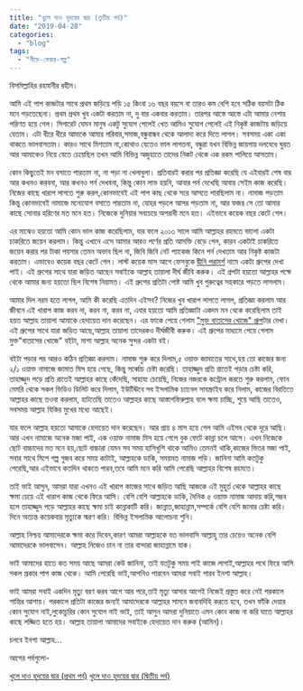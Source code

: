 ```yaml
---
title: "খুলে দাও হৃদয়ের দ্বার (তৃতীয় পর্ব)"
date: "2019-04-28"
categories: 
  - "blog"
tags: 
  - "নীড়ে-ফেরার-গল্প"
---
```


বিসমিল্লাহির রহমানীর রহীম।

আমি এই পাপ কাজটার সাথে প্রথম জড়িয়ে পড়ি ১৫ কিংবা ১৬ বছর বয়সে বা তারও কম বেশি হবে সঠিক বয়সটা ঠিক মনে পড়তেছেনা। প্রথম প্রথম খুব একটা করতাম না, দু বার একবার করতাম। তারপর আস্তে আস্তে এটা আমার নেশায় পরিণত হয়ে গেল। সিগারেট যেমন মানুষ একটু সুযোগ পেলেই খেত আমিও সুযোগ পেলেই এই নিকৃষ্ট কাজটায় জড়িয়ে যেতাম। এটা ধীরে ধীরে আমাকে আমার পরিবার,সমাজ,বন্ধুবান্ধব থেকে আলাদা করে দিতে লাগল। সবসময় একা একা থাকতে ভালবাসতাম। কারও সাথে মিশতাম না,কোথাও যেতেও ভাল লাগতনা, বন্ধুরা যখন বিভিন্ন জায়গায় দলবেধে ঘুরত আর আমাকেও নিয়ে যেতে চেয়েছিল তখন আমি বিভিন্ন অজুহাতে তাদের নিকট থেকে এক রকম পালিয়ে আসতাম।

কোন কিছুতেই মন বসাতে পারতাম না, না পড়া না খেলাধুলা। প্রতিবারই করার পর প্রতিজ্ঞা করেছি যে এইবারই শেষ বার আর কখনও করবনা, আর কখনও পর্ন দেখবনা, কিন্তু কোন লাভ হয়নি, আবার পর্ন দেখেছি আবার সেইম কাজ করেছি। নিজের কাছে খারাপ লাগতে শুরু করল,কোনভাবেই এই পাপ কাছ থেকে সরে আসতে পারছিলাম না। নামাজ পড়তাম কিন্তু কোনভাবেই নামাজে মনোযোগ বসাতে পারতাম না, যোহর পড়লে আসর পড়তাম না, আর ফজর সে তো আমার কাছে সোনার হরিণের মত মনে হত। নিজেকে দুনিয়ার সবচেয়ে অপরাধী মনে হত। এইভাবে কয়েক বছর কেটে গেল।

এর মাঝেও হয়তো আমি কোন ভাল কাজ করেছিলাম, যার ফলে ২০১৩ সালে আমি আল্লাহর রহমতে ভালো একটা চাকরিতে জয়েন করলাম। কিন্তু এখানে এসে আমার আরও পর্ণের প্রতি আসক্তি বেড়ে গেল, কারন একটাই চাকরিতে জয়েন করার পর টাকা পয়সার তেমন অভাব ছিল না, জিবি জিবি নেট প্যাকেজ কিনে পর্ন দেখতাম আর নিকৃষ্ট কাজটা করতাম। এভাবেও কয়েক বছর কেটে গেল। লাস্ট কয়েক মাস আগে ফেসবুকে [দ্বীনি পরামর্শ](http://fb.com/groups/naseehah/) নামে একটা গ্রুপের দেখা পাই। এই গ্রুপের সাথে যারা জড়িত আছেন সবাইকে আল্লাহ তায়ালা দীর্ঘ জীবি করুক। এই গ্রপটা হয়তো আল্লাহর পক্ষে থেকে আমার জন্য হয়তো ছিল বিশেষ নিয়ামত। এই গ্রুপের প্রতিটা পোষ্ট আমি খুব গুরুত্বের সহকারে পড়তে লাগলাম।

আমার দিল নরম হতে লাগল, আমি কী করেছি এতদিন এইসব? নিজের খুব খারাপ লাগতে লাগল, প্রতিজ্ঞা করলাম আর জীবনে এই খারাপ কাজ করব না, করব না, করব না, এবার হয়তো আমি প্রতিজ্ঞাটা একদম মন থেকে করেছিলাম তাই হয়ত আল্লাহ তায়ালা আমাকে হেদায়েত দান করেছেন। এর ফাকে পেয়ে গেলাম ["মুক্ত বাতাসের খোজে" গ্রুপ](http://tinyurl.com/yc5h2y4o)টার দেখা। এই গ্রুপের সাথে যারা জড়িত আছে,আল্লাহ তায়ালা তাদেরকও দীর্ঘজীবী করুক। এই গ্রুপের মাধ্যমে পেয়ে গেলাম মুক্ত"বাতাসের খোজে" বইটা, মাশা আল্লাহ অনেক সুন্দর একটা বই।

বইটা পড়ার পর আরও কঠিন প্রতিজ্ঞা করলাম। নামাজ শুরু করে দিলাম,৫ ওয়াক্ত জামাতের সাথে,হয় তো কাজের জন্য ২/১ ওয়াক্ত নামাজে জামাত মিস হয়ে গেছে, কিন্তু সর্ব্বোচ চেষ্টা করেছি। তাহাজ্জুদ প্রতি রাতেই পড়ার চেষ্টা করি, তাহাজ্জুদ পড়ে প্রতি রাতেই আল্লাহর কাছে কেঁদেছি, সাহায্য চেয়েছি, নিজের নজরকে কন্ট্রোল করতে শুরু করলাম, ফোন মেমরি থেকে সকল ভিডিও ডিলিট করে দিলাম, ইউটিঊবে সব ইসলামিক চ্যানেল সাবস্ক্রাইব করে নিলাম, কাজের বিরতিতে আল্লাহর কাছে তওবা করলাম, হাটতেছি তাতেও আল্লাহর কাছে আস্তাগফিরুল্লাহ বলে ক্ষমা চাচ্ছি, শুয়ে আছি তাতেও, সবসময় আল্লাহ যিকির মুখের মধ্যে আছেই।

যার ফলে আল্লাহ হয়তো আমাকে হেদায়েত দান করেছেন। আর প্রায় ৪ মাস হয়ে গেল আমি এইসব থেকে দূরে আছি। আর এখন নামাজে অনেক মজা পাই, এক ওয়াক্ত নামাজ মিস হয়ে গেলে বুক ফেটে কান্না চলে আসে। এখন নিজেকে ছোট বাচ্চাদের মত মনে হয়,ছোট বাচ্চারা যেমন সব সময় হাসিখুশি থাকে আমিও তেমনই থাকি,কাজের ভিতর মজা পাই, সবার সাথে মিশে গল্প গুজব করে সময় কাটাই, আল্লাহকে ডাকি, সময়মত নামাজ পড়ি। জানিনা আমি কতটুকু পেরেছি,আর এইভাবে কতদিন থাকতে পারব,তবে আমি মনে করি আমি পেরেছি আল্লাহর বিশেষ রহমতে।

তাই ভাই আসুন, আমরা যারা এখনও এই খারাপ কাজের সাথে জড়িত আছি আজকে এই মুহুর্ত থেকে আল্লাহর কাছে ক্ষমা চেয়ে এই খারাপ কাজ থেকে ফিরে আসি। বেশি বেশি আল্লাহকে ডাকি, দৈনিক ৫ ওয়াক্ত নামাজ আদায় করি,সম্ভব হলে তাহাজ্জুদ পড়ে আল্লাহর কাছে ক্ষমা চাই কান্নাকাটি করি। জান্নাত,জাহান্নাম,সম্পর্কে বেশি বেশি জানার চেষ্টা করি। দিনে অত্যন্ত কয়েকবার মৃত্যুকে স্মরণ করি। বিভিন্ন ইসলামিক আলোচনা শুনি।

আল্লাহ নিশ্চয় আমাদেরকে ক্ষমা করে দিবেন,কারণ আমরা আল্লাহকে যত ভালবাসি আল্লাহু তার চেয়েও অনেক বেশি আমাদেরকে ভালবাসেন। আল্লাহ নিজেও চান না তার বান্দারা জাহান্নামে যাক।

ভাই আমাদের হাতে কত সময় আছে আমরা কেউ জানিনা, তাই যতটুকু সময় পাই কাজে লাগাই,আল্লাহর পথে ফিরে আসি সকল প্রকার পাপ কাজ থেকে। আমি পেরেছি ভাই,আপনিও পারবেন আমরা সবাই পারব ইনশা আল্লাহ।

ভাই আমরা সবাই একদিন মৃত্যু বরণ করব আগে আর পরে,তাই মৃত্যু আসার আগেই নিজেই প্রস্তুত করে নেই পরকালে শান্তির আশায়। পরকালে প্রতিটা কাজের জন্যই আমাদেরকে আল্লাহর সামনে জবাবদিহি করতে হবে, তখন ফাঁকি দেয়ার কোন সুযোগ নাই,লুকোচুরির কোন সুযোগ নাই ভাই, তাই আসুন আমরা দুনিয়াতে এমন কোন কাজ না করি যাতে আল্লাহর কাছে লজ্জিত হতে হয়। আল্লাহ তায়ালা আমাদের সবাইকে হেদায়েত দান করুক (আমিন)।

চলবে ইনশা আল্লাহ...

আগের পর্বগুলো-

[খুলে দাও হৃদয়ের দ্বার (প্রথম পর্ব)](https://tinyurl.com/y8sr4ofn) [খুলে দাও হৃদয়ের দ্বার (দ্বিতীয় পর্ব)](https://bit.ly/2SBLE8b)
